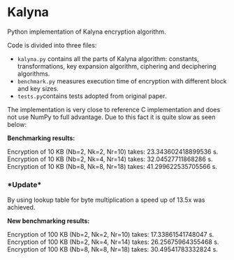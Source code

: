 # Kalyna  
  
Python implementation of Kalyna encryption algorithm.   
  
Code is divided into three files:  
 - `kalyna.py` contains all the parts of Kalyna algorithm: constants, transformations, key expansion algorithm, ciphering and deciphering algorithms.  
 - `benchmark.py` measures execution time of encryption with different block and key sizes.  
 - `tests.py`contains tests adopted from original paper.  
  
The implementation is very close to reference C implementation and does not use NumPy to full advantage. Due to this fact it is quite slow as seen below:  
  
**Benchmarking results:**  
  
 Encryption of 10 KB (Nb=2, Nk=2, Nr=10) takes: 23.343602418899536 s. 
 Encryption of 10 KB (Nb=2, Nk=4, Nr=14) takes: 32.04527711868286 s. 
 Encryption of 10 KB (Nb=8, Nk=8, Nr=18) takes: 41.299622535705566 s.

### \*Update\*

By using lookup table for byte multiplication a speed up of 13.5x was achieved.

**New benchmarking results:**  
  
Encryption of 100 KB (Nb=2, Nk=2, Nr=10) takes: 17.33861541748047 s.
Encryption of 100 KB (Nb=2, Nk=4, Nr=14) takes: 26.25675964355468 s.
Encryption of 100 KB (Nb=8, Nk=8, Nr=18) takes: 30.49541783332824 s.

